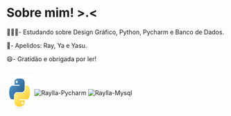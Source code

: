 # Sobre mim! >.<

👩🏻‍💻- Estudando sobre Design Gráfico, Python, Pycharm e Banco de Dados.

🎇- Apelidos: Ray, Ya e Yasu.

😄- Gratidão e obrigada por ler!

##


<img align="center" alt="Raylla-Python" height="80" width="60" src="https://raw.githubusercontent.com/devicons/devicon/master/icons/python/python-original.svg">   
<img align="center" alt="Raylla-Pycharm" height="80" width="60" src= "https://cdn.jsdelivr.net/gh/devicons/devicon/icons/pycharm/pycharm-plain-wordmark.svg">   
<img align="center" alt="Raylla-Mysql" height="80" width="60" src="https://cdn.jsdelivr.net/gh/devicons/devicon/icons/mysql/mysql-original-wordmark.svg">

